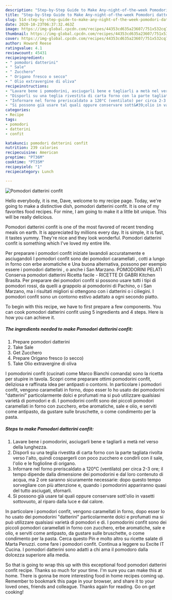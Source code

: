 ```yaml
---
description: "Step-by-Step Guide to Make Any-night-of-the-week Pomodori datterini confit"
title: "Step-by-Step Guide to Make Any-night-of-the-week Pomodori datterini confit"
slug: 514-step-by-step-guide-to-make-any-night-of-the-week-pomodori-datterini-confit
date: 2020-10-23T06:37:32.463Z
image: https://img-global.cpcdn.com/recipes/44353cd635a23607/751x532cq70/pomodori-datterini-confit-recipe-main-photo.jpg
thumbnail: https://img-global.cpcdn.com/recipes/44353cd635a23607/751x532cq70/pomodori-datterini-confit-recipe-main-photo.jpg
cover: https://img-global.cpcdn.com/recipes/44353cd635a23607/751x532cq70/pomodori-datterini-confit-recipe-main-photo.jpg
author: Howard Reese
ratingvalue: 4.1
reviewcount: 45431
recipeingredient:
- " pomodori datterini"
- " Sale"
- " Zucchero"
- " Origano fresco o secco"
- " Olio extravergine di oliva"
recipeinstructions:
- "Lavare bene i pomodorini, asciugarli bene e tagliarli a metà nel verso della lunghezza."
- "Disporli su una teglia rivestita di carta forno con la parte tagliata rivolta verso l&#39;alto, quindi cospargerli con poco zucchero e condirli con il sale, l&#39;olio e le foglioline di origano."
- "Infornare nel forno preriscaldato a 120°C (ventilato) per circa 2-3 ore; il tempo dipende dalla dimensione dei pomodorini e dal loro contenuto di acqua, ma 2 ore saranno sicuramente necessarie: dopo questo tempo sorvegliare con più attenzione e, quando i pomodorini appariranno quasi del tutto asciugati, sfornarli."
- "Si possono già usare tal quali oppure conservare sott&#39;olio in vasetti sottovuoto, al riparo dalla luce e dal calore."
categories:
- Recipe
tags:
- pomodori
- datterini
- confit

katakunci: pomodori datterini confit 
nutrition: 239 calories
recipecuisine: American
preptime: "PT36M"
cooktime: "PT35M"
recipeyield: "1"
recipecategory: Lunch

---
```



![Pomodori datterini confit](https://img-global.cpcdn.com/recipes/44353cd635a23607/751x532cq70/pomodori-datterini-confit-recipe-main-photo.jpg)

Hello everybody, it is me, Dave, welcome to my recipe page. Today, we're going to make a distinctive dish, pomodori datterini confit. It is one of my favorites food recipes. For mine, I am going to make it a little bit unique. This will be really delicious.

Pomodori datterini confit is one of the most favored of recent trending meals on earth. It is appreciated by millions every day. It is simple, it is fast, it tastes yummy. They're nice and they look wonderful. Pomodori datterini confit is something which I've loved my entire life.

Per preparare i pomodori confit iniziate lavandoli accuratamente e asciugandoli I pomodori confit sono dei pomodori caramellati , cotti a lungo in forno con erbe aromatiche e Una buona alternativa, possono per esempio essere i pomodori datterini , o anche i San Marzano. POMODORINI PELATI Conserva pomodori datterini Ricetta facile - RICETTE DI GABRI Kitchen Brasita. Per preparare dei pomodori confit si possono usare tutti i tipi di pomodori rossi, da quelli a grappolo ai pomodorini di Pachino, o i San Marzano, ma i risultati migliori si ottengono con i datterini o i ciliegini. I pomodori confit sono un contorno estivo adattato a ogni secondo piatto.


To begin with this recipe, we have to first prepare a few components. You can cook pomodori datterini confit using 5 ingredients and 4 steps. Here is how you can achieve it.

<!--inarticleads1-->

##### The ingredients needed to make Pomodori datterini confit:

1. Prepare  pomodori datterini
1. Take  Sale
1. Get  Zucchero
1. Prepare  Origano fresco (o secco)
1. Take  Olio extravergine di oliva


I pomodorini confit (cucinati come Marco Bianchi comanda) sono la ricetta per stupire in tavola. Scopri come preparare ottimi pomodorini confit, deliziosa e raffinata idea per antipasti o contorni. In particolare i pomodori confit, vengono caramellati in forno, dopo esser Io ho usato dei pomodorini &#34;datterini&#34; particolarmente dolci e profumati ma si può utilizzare qualsiasi varietà di pomodori e di. I pomodorini confit sono dei piccoli pomodori caramellati in forno con zucchero, erbe aromatiche, sale e olio, e serviti come antipasto, da gustare sulle bruschette, o come condimento per la pasta. 

<!--inarticleads2-->

##### Steps to make Pomodori datterini confit:

1. Lavare bene i pomodorini, asciugarli bene e tagliarli a metà nel verso della lunghezza.
1. Disporli su una teglia rivestita di carta forno con la parte tagliata rivolta verso l&#39;alto, quindi cospargerli con poco zucchero e condirli con il sale, l&#39;olio e le foglioline di origano.
1. Infornare nel forno preriscaldato a 120°C (ventilato) per circa 2-3 ore; il tempo dipende dalla dimensione dei pomodorini e dal loro contenuto di acqua, ma 2 ore saranno sicuramente necessarie: dopo questo tempo sorvegliare con più attenzione e, quando i pomodorini appariranno quasi del tutto asciugati, sfornarli.
1. Si possono già usare tal quali oppure conservare sott&#39;olio in vasetti sottovuoto, al riparo dalla luce e dal calore.


In particolare i pomodori confit, vengono caramellati in forno, dopo esser Io ho usato dei pomodorini &#34;datterini&#34; particolarmente dolci e profumati ma si può utilizzare qualsiasi varietà di pomodori e di. I pomodorini confit sono dei piccoli pomodori caramellati in forno con zucchero, erbe aromatiche, sale e olio, e serviti come antipasto, da gustare sulle bruschette, o come condimento per la pasta. Cerca questo Pin e molto altro su ricette salate di Marta Peruzzi. come fare i pomodori confit. Continua a leggere su Excite IT Cucina. I pomodori datterini sono adatti a chi ama il pomodoro dalla dolcezza superiore alla media. 

So that is going to wrap this up with this exceptional food pomodori datterini confit recipe. Thanks so much for your time. I'm sure you can make this at home. There is gonna be more interesting food in home recipes coming up. Remember to bookmark this page in your browser, and share it to your loved ones, friends and colleague. Thanks again for reading. Go on get cooking!
